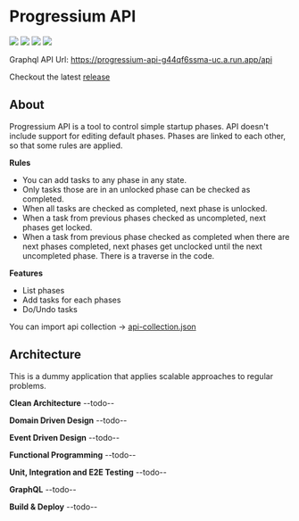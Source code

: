# Progressium API

[![](https://github.com/harunrst/Progressium-Api/actions/workflows/build.yml/badge.svg)](https://github.com/harunrst/Progressium-Api/actions/workflows/build.yml) [![](https://github.com/harunrst/Progressium-Api/actions/workflows/lint.yml/badge.svg)](https://github.com/harunrst/Progressium-Api/actions/workflows/lint.yml) [![](https://github.com/harunrst/Progressium-Api/actions/workflows/test.yml/badge.svg)](https://github.com/harunrst/Progressium-Api/actions/workflows/test.yml) [![](https://github.com/harunrst/Progressium-Api/actions/workflows/deploy.yml/badge.svg)](https://github.com/harunrst/Progressium-Api/actions/workflows/deploy.yml)

Graphql API Url: https://progressium-api-g44qf6ssma-uc.a.run.app/api

Checkout the latest [release](https://github.com/harunrst/Progressium-Api/releases/latest)

## About

Progressium API is a tool to control simple startup phases. API doesn't include support for editing default phases. Phases are linked to each other, so that some rules are applied.

**Rules**

- You can add tasks to any phase in any state.
- Only tasks those are in an unlocked phase can be checked as completed.
- When all tasks are checked as completed, next phase is unlocked.
- When a task from previous phases checked as uncompleted, next phases get locked.
- When a task from previous phase checked as completed when there are next phases completed, next phases get unclocked until the next uncompleted phase. There is a traverse in the code.

**Features**

- List phases
- Add tasks for each phases
- Do/Undo tasks

You can import api collection -> [api-collection.json](https://github.com/harunrst/Progressium-Api/blob/release/api-collection.json)

## Architecture

This is a dummy application that applies scalable approaches to regular problems.

**Clean Architecture**
--todo--

**Domain Driven Design**
--todo--

**Event Driven Design**
--todo--

**Functional Programming**
--todo--

**Unit, Integration and E2E Testing**
--todo--

**GraphQL**
--todo--

**Build & Deploy**
--todo--
